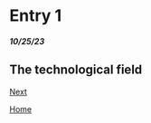 # Entry 1
##### 10/25/23

## The technological field 

 


[Next](entry02.md)

[Home](../README.md)
